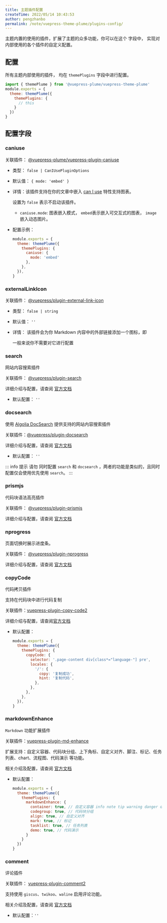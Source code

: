 ```yaml
---
title: 主题插件配置
createTime: 2022/05/14 10:43:53
author: pengzhanbo
permalink: /note/vuepress-theme-plume/plugins-config/
---
```


主题内置的使用的插件，扩展了主题的众多功能，你可以在这个 字段中， 实现对内部使用的各个插件的自定义配置。

## 配置
所有主题内部使用的插件， 均在 `themePlugins` 字段中进行配置。
``` js {4-6}
import { themePlume } from '@vuepress-plume/vuepress-theme-plume'
module.exports = {
  theme: themePlume({
    themePlugins: {
      // this
    }
  })
}
```

## 配置字段

### caniuse

关联插件： [@vuepress-plume/vuepress-plugin-caniuse](https://www.npmjs.com/package/@vuepress-plume/vuepress-plugin-caniuse)

- 类型： `false | CanIUsePluginOptions`
- 默认值： `{ mode: 'embed' }`
- 详情：该插件支持在你的文章中嵌入 [can I use](https://caniuse.com/) 特性支持图表。
  
  设置为 `false` 表示不启动该插件。
  - `caniuse.mode`: 图表嵌入模式， `embed`表示嵌入可交互式的图表， `image` 嵌入动态图片。
- 配置示例：
  ``` js
  module.exports = {
    theme: themePlume({
      themePlugins: {
        caniuse: {
          mode: 'embed'
        },
      },
    }),
  }
  ```

### externalLinkIcon

关联插件： [@vuepress/plugin-external-link-icon](https://v2.vuepress.vuejs.org/zh/reference/plugin/external-link-icon.html)

- 类型： `false | string`
- 默认值： `''`
- 详情： 该插件会为你 Markdown 内容中的外部链接添加一个图标，即 <ExternalLinkIcon />
  
  一般来说你不需要对它进行配置

### search

网站内容搜索插件

关联插件： [@vuepress/plugin-search](https://v2.vuepress.vuejs.org/zh/reference/plugin/search.html)

详细介绍与配置，请查阅 [官方文档](https://v2.vuepress.vuejs.org/zh/reference/plugin/search.html)

- 默认配置： `''`

### docsearch

使用 [Algolia DocSearch](https://docsearch.algolia.com/) 提供支持的网站内容搜索插件

关联插件：[@vuepress/plugin-docsearch](https://v2.vuepress.vuejs.org/zh/reference/plugin/docsearch.html)

详细介绍与配置，请查阅  [官方文档](https://v2.vuepress.vuejs.org/zh/reference/plugin/docsearch.html)

- 默认配置： `''`

::: info 提示
请勿 同时配置 `search` 和 `docsearch` ，两者的功能是类似的，且同时配置仅会使用优先使用 `search`。
:::

### prismjs

代码块语法高亮插件

关联插件： [@vuepress/plugin-prismjs](https://v2.vuepress.vuejs.org/zh/reference/plugin/prismjs.html)

详细介绍与配置，请查阅 [官方文档](https://v2.vuepress.vuejs.org/zh/reference/plugin/prismjs.html)

### nprogress

页面切换时展示进度条。

关联插件： [@vuepress/plugin-nprogress](https://v2.vuepress.vuejs.org/zh/reference/plugin/nprogress.html)

详细介绍与配置，请查阅 [官方文档](https://v2.vuepress.vuejs.org/zh/reference/plugin/nprogress.html)

### copyCode

代码拷贝插件

支持在代码块中进行代码复制

关联插件：[vuepress-plugin-copy-code2](https://vuepress-theme-hope.github.io/v2/copy-code/)

详细介绍与配置，请查阅[官方文档](https://vuepress-theme-hope.github.io/v2/copy-code/)

- 默认配置： 
  ``` js
  module.exports = {
    theme: themePlume({
      themePlugins: {
        copyCode: {
          selector: '.page-content div[class*="language-"] pre',
          locales: {
            '/': {
              copy: '复制成功',
              hint: '复制代码',
            },
          },
        },
      },
    }),
  }
  ```

### markdownEnhance

`Markdown` 功能扩展插件

关联插件：[vuepress-plugin-md-enhance](https://vuepress-theme-hope.github.io/v2/md-enhance/zh/)

扩展支持：自定义容器、代码块分组、上下角标、自定义对齐、脚注、标记、任务列表、chart、流程图、代码演示 等功能。

相关介绍及配置，请查阅 [官方文档](https://vuepress-theme-hope.github.io/v2/md-enhance/zh/)

- 默认配置：
  ``` js
  module.exports = {
    theme: themePlume({
      themePlugins: {
        markdownEnhance: {
          container: true, // 自定义容器 info note tip warning danger details
          codegroup: true, // 代码块分组
          align: true, // 自定义对齐
          mark: true, // 标记
          tasklist: true, // 任务列表
          demo: true, // 代码演示
        }
      }
    })
  }
  ```
### comment

评论插件

关联插件： [vuepress-plugin-comment2](https://vuepress-theme-hope.github.io/v2/comment/zh/)

支持使用 `giscus`、`twikoo`、`waline` 启用评论功能。

相关介绍及配置，请查阅 [官方文档](https://vuepress-theme-hope.github.io/v2/comment/zh/)

- 默认配置：`''`
